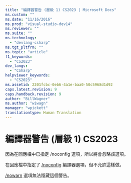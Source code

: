 ```yaml
---
title: "編譯器警告 (層級 1) CS2023 | Microsoft Docs"
ms.custom: ""
ms.date: "11/16/2016"
ms.prod: "visual-studio-dev14"
ms.reviewer: ""
ms.suite: ""
ms.technology: 
  - "devlang-csharp"
ms.tgt_pltfrm: ""
ms.topic: "article"
f1_keywords: 
  - "CS2023"
dev_langs: 
  - "CSharp"
helpviewer_keywords: 
  - "CS2023"
ms.assetid: 2201fcbc-0eb6-4a1e-baa0-50c5968d1d92
caps.latest.revision: 9
caps.handback.revision: 9
author: "BillWagner"
ms.author: "wiwagn"
manager: "wpickett"
translationtype: Human Translation
---
```

# 編譯器警告 (層級 1) CS2023
因為在回應檔中已指定 \/noconfig 選項，所以將會忽略該選項。  
  
 在回應檔中指定了 [\/noconfig](../../csharp/language-reference/compiler-options/noconfig-compiler-option.md) 編譯器選項，但不允許這樣做。  
  
 [\/nowarn](../../csharp/language-reference/compiler-options/nowarn-compiler-option.md) 選項無法隱藏這個警告。
